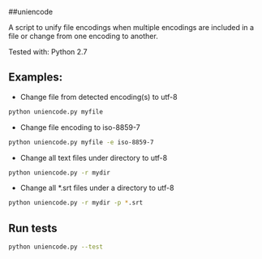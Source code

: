 ##uniencode

A script to unify file encodings when multiple encodings are 
included in a file or change from one encoding to another. 

Tested with: Python 2.7

## Examples:

  - Change file from detected encoding(s) to utf-8
  
  ```bash
  python uniencode.py myfile
  ```
  - Change file encoding to iso-8859-7
  
  ```bash
  python uniencode.py myfile -e iso-8859-7
  ```

  - Change all text files under directory to utf-8

  ```bash
  python uniencode.py -r mydir
  ```

  - Change all *.srt files under a directory to utf-8

  ```bash
  python uniencode.py -r mydir -p *.srt
  ```
## Run tests

  ```bash
  python uniencode.py --test
  ```
